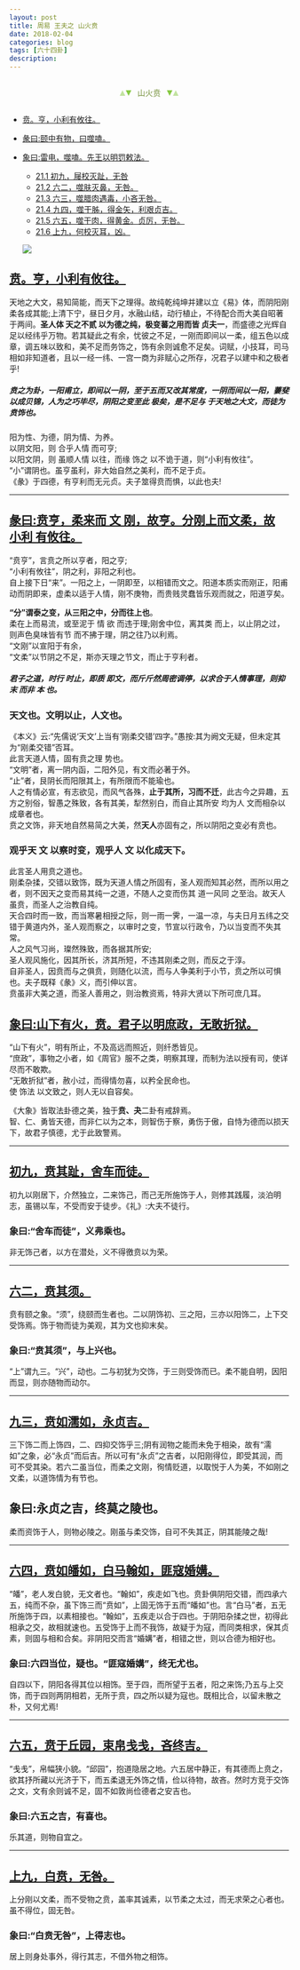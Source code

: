 ```yaml
---
layout: post
title: 周易 王夫之 山火贲
date: 2018-02-04
categories: blog
tags: [六十四卦]
description: 
---
```


<span id = "jump"></span>


<section style="margin: 0px auto; text-align: center;">
    <section class="xhr" style="width: 0px; height: 0px; border-left: 5px solid transparent; border-right: 5px solid transparent; border-bottom: 10px solid rgb(135, 201, 67); display: inline-block; opacity: 0.5; border-top-color: rgb(135, 201, 67);"></section>
    <section class="xhr" style="width: 0px; height: 0px; border-left: 5px solid transparent; border-right: 5px solid transparent; border-top: 10px solid rgb(135, 201, 67); display: inline-block; margin-left: -3px; border-bottom-color: rgb(135, 201, 67);"></section>
    <section style="
margin-left: 0.5em;
display: inline-block;">
        <p>
            <span style="color: rgb(118, 146, 60);">山火贲</span>
        </p>
    </section>
    <section class="xhr" style="margin-left: 0.5em; width: 0px; height: 0px; border-left: 5px solid transparent; border-right: 5px solid transparent; border-top: 10px solid rgb(135, 201, 67); display: inline-block; border-bottom-color: rgb(135, 201, 67);"></section>
    <section class="xhr" style="width: 0px; height: 0px; border-left: 5px solid transparent; border-right: 5px solid transparent; border-bottom: 10px solid rgb(135, 201, 67); display: inline-block; opacity: 0.5; margin-left: -3px; border-top-color: rgb(135, 201, 67);"></section>
</section>

- [贲。亨，小利有攸往。](#jump贲。亨)
- [彖曰:颐中有物，曰噬嗑。](#jump颐中有物)
- [象曰:雷电，噬嗑。先王以明罚敕法。](#jump雷电)
  - [21.1 初九，屦校灭趾，无咎](#jump屦校灭趾)
  - [21.2 六二，噬肤灭鼻，无咎。](#jump噬肤灭鼻)
  - [21.3 六三，噬腊肉遇毒，小吝无咎。](#jump噬腊肉遇毒)
  - [21.4 九四，噬干胏，得金矢，利艰贞吉。](#jump噬干胏)
  - [21.5 六五，噬干肉，得黄金。贞厉，无咎。](#jump噬干肉)
  - [21.6 上九，何校灭耳，凶。](#jump何校灭耳)
  
  ![](http://www.guoyi360.com/uploads/allimg/130501/1-1305011056215X.jpg)


<span id = "jump贲。亨"></span>
## [贲。亨，小利有攸往。](#jump)
天地之大文，易知简能，而天下之理得。故纯乾纯坤并建以立《易》体，而阴阳刚柔各成其能;上清下宁，昼日夕月，水融山结，动行植止，不待配合而大美自昭著于两间。**圣人体 天之不贰 以为德之纯，极变蕃之用而皆 贞夫一**，而盛德之光辉自足以经纬乎万物。若其疑此之有余，忧彼之不足，一刚而即间以一柔，组五色以成章，调五味以致和，美不足而务饰之，饰有余则诚愈不足矣。词赋，小技耳，司马相如非知道者，且以一经一纬、一宫一商为非赋心之所存，况君子以建中和之极者乎!


##### 贲之为卦，一阳甫立，即间以一阴，至于五而又改其常度，一阴而间以一阳，萋斐以成贝锦，人为之巧毕尽，阴阳之变至此 极矣，是不足与 于天地之大文，而徒为贲饰也。


阳为性、为德，阴为情、为养。<br>
以阴文阳，则 合乎人情 而可亨;<br>
以阳文阴，则 虽顺人情 以往，而缘 饰之 以不诡于道，则“小利有攸往”。<br>
“小”谓阴也。虽亨虽利，非大始自然之美利，而不足于贞。<br>
《彖》于四德，有亨利而无元贞。夫子筮得贲而惧，以此也夫!

----

<span id = "jump贲亨"></span>
## [彖曰:贲亨，柔来而 文 刚，故亨。分刚上而文柔，故 小利 有攸往。](#jump)
“贲亨”，言贲之所以亨者，阳之亨;<br>
“小利有攸往”，阴之利，非阳之利也。<br>
自上接下日“来”。一阳之上，一阴即至，以相错而文之。阳道本质实而刚正，阳甫动而阴即来，虚柔以适于人情，刚不庚物，而贵贱灵蠢皆乐观而就之，阳道亨矣。


**“分”谓泰之变，从三阳之中，分而往上也**。<br>
柔在上而易流，或至泥于 情 欲 而违于理;刚舍中位，离其类 而上，以止阴之过，则声色臭味皆有节 而不拂于理，阴之往乃以利焉。<br>
“文刚”以宣阳于有余，<br>
“文柔”以节阴之不足，斯亦天理之节文，而止于亨利者。<br>
##### 君子之道，时行 时止，即质 即文，而斤斤然周密调停，以求合于人情事理，则抑 末 而非 本 也。

### 天文也。文明以止，人文也。
《本义》云:“先儒说‘天文’上当有‘刚柔交错’四字。”愚按:其为阙文无疑，但未定其为“刚柔交错”否耳。<br>
此言天道人情，固有贲之理 势也。<br>
“文明”者，离一阴内函，二阳外见，有文而必著于外。<br>
“止”者，艮阴长而阳限其上，有所限而不能瑜也。<br>
人之有情必宣，有志欲见，而风气各殊，**止于其所，习而不迁**，此古今之异趣，五方之别俗，智愚之殊致，各有其美，犁然别白，而自止其所安 均为人 文而相杂以成章者也。<br>
贲之文饰，非天地自然易简之大美，然**天人**亦固有之，所以阴阳之变必有贲也。

### 观乎天 文 以察时变，观乎人 文 以化成天下。
此言圣人用贲之道也。<br>
刚柔杂揉，交错以致饰，既为天道人情之所固有，圣人观而知其必然，而所以用之者，则不因天之变而易其纯一之道，不随人之变而伤其 道一风同 之至治。故天人虽贲，而圣人之治教自纯。<br>
天合四时而一致，而当寒暑相授之际，则一雨一霁，一温一凉，与夫日月五纬之交错于黄道内外，圣人观而察之，以审时之变，节宣以行政令，乃以当变而不失其常。<br>
人之风气习尚，璨然殊致，而各据其所安;<br>
圣人观风施化，因其所长，济其所短，不违其刚柔之则，而反之于淳。<br>
自非圣人，因贲而与之俱贲，则随化以流，而与人争美利于小节，贲之所以可惧也。夫子既释《彖》义，而引伸以言。<br>
贲虽非大美之道，而圣人善用之，则治教资焉，特非大贤以下所可庶几耳。

<span id = "jump山下有火"></span>
## [象曰:山下有火，贲。君子以明庶政，无敢折狱。](#jump)
“山下有火”，明有所止，不及高远而照近，则纤悉皆见。<br>
“庶政”，事物之小者，如《周官》服不之类，明察其理，而制为法以授有司，使详尽而不敢欺。<br>
“无敢折狱”者，赦小过，而得情勿喜，以矜全民命也。<br>
使 饰法 以文致之，则人无以自容矣。


《大象》皆取法卦德之美，独于**贲、夬**二卦有戒辞焉。<br>
智、仁、勇皆天德，而非仁以为之本，则智伤于察，勇伤于傲，自恃为德而以损天下，故君子慎德，尤于此致警焉。

----

<span id = "jump贲其趾"></span>
## [初九，贲其趾，舍车而徒。](#jump)
初九以刚居下，介然独立，二来饰己，而己无所施饰于人，则修其践履，淡泊明志，虽锡以车，不受而安于徒步。《礼》:大夫不徒行。

### 象曰:“舍车而徒”，义弗乘也。
非无饰己者，以方在潜处，义不得徼贲以为荣。

----

<span id = "jump贲其须"></span>
## [六二，贲其须。](#jump)
贲有颐之象。“须”，绕颐而生者也。二以阴饰初、三之阳，三亦以阳饰二，上下交受饰焉。饰于物而徒为美观，其为文也抑末矣。

### 象曰:“贲其须”，与上兴也。
 “上”谓九三。“兴”，动也。二与初犹为交饰，于三则受饰而已。柔不能自明，因阳而显，则亦随物而动尔。

----

<span id = "jump贲如濡如"></span>
## [九三，贲如濡如，永贞吉。](#jump)
三下饰二而上饰四，二、四抑交饰乎三;阴有润物之能而未免于相染，故有“濡如”之象，必“永贞”而后吉。所以可有“永贞”之吉者，以阳刚得位，即受其润，而可不受其染。若六二虽当位，而柔之文刚，徇情贬道，以取悦于人为美，不如刚之文柔，以道饰情为有节也。

## 象曰:永贞之吉，终莫之陵也。
柔而资饰于人，则物必陵之。刚虽与柔交饰，自可不失其正，阴其能陵之哉!

----

<span id = "jump贲如皤如"></span>
## [六四，贲如皤如，白马翰如，匪寇婚媾。](#jump)
“皤”，老人发白貌，无文者也。“翰如”，疾走如飞也。贲卦俱阴阳交错，而四承六五，纯而不杂，虽下饰三而“贲如”，上固无饰于五而“皤如”也。言“白马”者，五无所施饰于四，以素相接也。“翰如”，五疾走以合于四也。于阴阳杂揉之世，初得此相承之交，故相就速也。五受饰于上而不我饰，故疑于为寇，而同类相求，保其贞素，则固与相和合矣。非阴阳交而言“婚媾”者，相错之世，则以合德为相好也。

### 象曰:六四当位，疑也。“匪寇婚媾”，终无尤也。
自四以下，阴阳各得其位以相饰。至于四，而所望于五者，阳之来饰;乃五与上交饰，而于四则两阴相若，无所于贲，四之所以疑为寇也。既相比合，以留未散之朴，又何尤焉!

----

<span id = "jump贲于丘园"></span>
## [六五，贲于丘园，束帛戋戋，吝终吉。](#jump)
 “戋戋”，帛幅狭小貌。“邱园”，抱道隐居之地。六五居中静正，有其德而上贲之，欲其抒所藏以光济于下，而五柔退无外饰之情，俭以待物，故吝。然时方竞于交饰之文，文有余则诚不足，固不如敦尚俭德者之安吉也。

### 象曰:六五之吉，有喜也。
乐其道，则物自宜之。

----

<span id = "jump白贲"></span>
## [上九，白贲，无咎。](#jump)
上分刚以文柔，而不受物之贲，盖率其诚素，以节柔之太过，而无求荣之心者也。虽不得位，固无咎。

### 象曰:“白贲无咎”，上得志也。
居上则身处事外，得行其志，不借外物之相饰。

  
  
  
  
  
  
  
  
  
  
  
  
  
  
  
